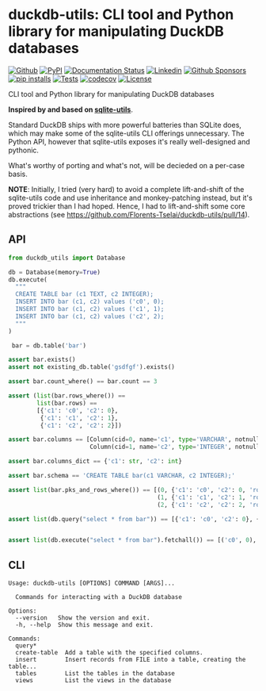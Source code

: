 # duckdb-utils: CLI tool and Python library for manipulating DuckDB databases

[![Github](https://img.shields.io/static/v1?label=GitHub&message=Repo&logo=GitHub&color=green)](https://github.com/Florents-Tselai/duckdb-utils)
[![PyPI](https://img.shields.io/pypi/v/duckdb-utils.svg)](https://pypi.org/project/duckdb-utils/)
[![Documentation Status](https://readthedocs.org/projects/duckdb-utils/badge/?version=stable)](http://duckdb-utils.tselai.com/en/latest/?badge=stable)
[![Linkedin](https://img.shields.io/badge/LinkedIn-0077B5?logo=linkedin&logoColor=white)](https://www.linkedin.com/in/florentstselai/)
[![Github Sponsors](https://img.shields.io/static/v1?label=Sponsor&message=%E2%9D%A4&logo=GitHub&color=pink)](https://github.com/sponsors/Florents-Tselai/)
[![pip installs](https://img.shields.io/pypi/dm/duckdb-utils?label=pip%20installs)](https://pypi.org/project/duckdb-utils/)
[![Tests](https://github.com/Florents-Tselai/duckdb-utils/actions/workflows/test.yml/badge.svg?branch=main)](https://github.com/Florents-Tselai/duckdb-utils/actions?query=workflow%3ATest)
[![codecov](https://codecov.io/gh/Florents-Tselai/duckdb-utils/branch/main/graph/badge.svg)](https://codecov.io/gh/Florents-Tselai/duckdb-utils)
[![License](https://img.shields.io/badge/BSD%20license-blue.svg)](https://github.com/Florents-Tselai/duckdb-utils/blob/main/LICENSE)

CLI tool and Python library for manipulating DuckDB databases

**Inspired by and based on [sqlite-utils](https://github.com/simonw/sqlite-utils)**.

Standard DuckDB ships with more powerful batteries than SQLite does,
which may make some of the sqlite-utils CLI offerings unnecessary.
The Python API, however that sqlite-utils exposes it's really well-designed 
and pythonic.

What's worthy of porting and what's not, will be decieded on
a per-case basis.

**NOTE**: Initially, I tried (very hard) to avoid a complete lift-and-shift
of the sqlite-utils code and use inheritance and monkey-patching instead,
but it's proved trickier than I had hoped. Hence, I had to lift-and-shift some core abstractions (see https://github.com/Florents-Tselai/duckdb-utils/pull/14).

## API

```python
from duckdb_utils import Database

db = Database(memory=True)
db.execute(
  """
  CREATE TABLE bar (c1 TEXT, c2 INTEGER);
  INSERT INTO bar (c1, c2) values ('c0', 0);
  INSERT INTO bar (c1, c2) values ('c1', 1);
  INSERT INTO bar (c1, c2) values ('c2', 2);
  """
)

 bar = db.table('bar')

assert bar.exists()
assert not existing_db.table('gsdfgf').exists()

assert bar.count_where() == bar.count == 3

assert (list(bar.rows_where()) ==
        list(bar.rows) ==
        [{'c1': 'c0', 'c2': 0},
         {'c1': 'c1', 'c2': 1},
         {'c1': 'c2', 'c2': 2}])

assert bar.columns == [Column(cid=0, name='c1', type='VARCHAR', notnull=False, default_value=None, is_pk=False),
                       Column(cid=1, name='c2', type='INTEGER', notnull=False, default_value=None, is_pk=False)]

assert bar.columns_dict == {'c1': str, 'c2': int}

assert bar.schema == 'CREATE TABLE bar(c1 VARCHAR, c2 INTEGER);'

assert list(bar.pks_and_rows_where()) == [(0, {'c1': 'c0', 'c2': 0, 'rowid': 0}),
                                          (1, {'c1': 'c1', 'c2': 1, 'rowid': 1}),
                                          (2, {'c1': 'c2', 'c2': 2, 'rowid': 2})]

assert list(db.query("select * from bar")) == [{'c1': 'c0', 'c2': 0}, {'c1': 'c1', 'c2': 1}, {'c1': 'c2', 'c2': 2}]


assert list(db.execute("select * from bar").fetchall()) == [('c0', 0), ('c1', 1), ('c2', 2)]

```


## CLI

```shell
Usage: duckdb-utils [OPTIONS] COMMAND [ARGS]...

  Commands for interacting with a DuckDB database

Options:
  --version   Show the version and exit.
  -h, --help  Show this message and exit.

Commands:
  query*
  create-table  Add a table with the specified columns.
  insert        Insert records from FILE into a table, creating the table...
  tables        List the tables in the database
  views         List the views in the database
```
